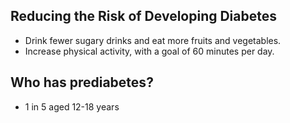 ## Reducing the Risk of Developing Diabetes

* Drink fewer sugary drinks and eat more fruits and vegetables.
* Increase physical activity, with a goal of 60 minutes per day.

## Who has prediabetes?

* 1 in 5 aged 12-18 years
